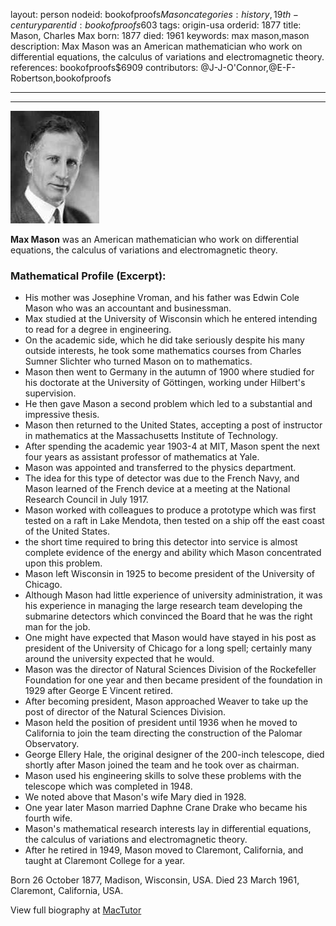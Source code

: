 layout: person
nodeid: bookofproofs$Mason
categories: history,19th-century
parentid: bookofproofs$603
tags: origin-usa
orderid: 1877
title: Mason, Charles Max
born: 1877
died: 1961
keywords: max mason,mason
description: Max Mason was an American mathematician who work on differential equations, the calculus of variations and electromagnetic theory.
references: bookofproofs$6909
contributors: @J-J-O'Connor,@E-F-Robertson,bookofproofs

---



---

![Mason.jpg](https://github.com/bookofproofs/bookofproofs.github.io/blob/main/_sources/_assets/images/portraits/Mason.jpg?raw=true)

**Max Mason** was an American mathematician who work on differential equations, the calculus of variations and electromagnetic theory.

### Mathematical Profile (Excerpt):
* His mother was Josephine Vroman, and his father was Edwin Cole Mason who was an accountant and businessman.
* Max studied at the University of Wisconsin which he entered intending to read for a degree in engineering.
* On the academic side, which he did take seriously despite his many outside interests, he took some mathematics courses from Charles Sumner Slichter who turned Mason on to mathematics.
* Mason then went to Germany in the autumn of 1900 where studied for his doctorate at the University of Göttingen, working under Hilbert's supervision.
* He then gave Mason a second problem which led to a substantial and impressive thesis.
* Mason then returned to the United States, accepting a post of instructor in mathematics at the Massachusetts Institute of Technology.
* After spending the academic year 1903-4 at MIT, Mason spent the next four years as assistant professor of mathematics at Yale.
* Mason was appointed and transferred to the physics department.
* The idea for this type of detector was due to the French Navy, and Mason learned of the French device at a meeting at the National Research Council in July 1917.
* Mason worked with colleagues to produce a prototype which was first tested on a raft in Lake Mendota, then tested on a ship off the east coast of the United States.
* the short time required to bring this detector into service is almost complete evidence of the energy and ability which Mason concentrated upon this problem.
* Mason left Wisconsin in 1925 to become president of the University of Chicago.
* Although Mason had little experience of university administration, it was his experience in managing the large research team developing the submarine detectors which convinced the Board that he was the right man for the job.
* One might have expected that Mason would have stayed in his post as president of the University of Chicago for a long spell; certainly many around the university expected that he would.
* Mason was the director of Natural Sciences Division of the Rockefeller Foundation for one year and then became president of the foundation in 1929 after George E Vincent retired.
* After becoming president, Mason approached Weaver to take up the post of director of the Natural Sciences Division.
* Mason held the position of president until 1936 when he moved to California to  join the team directing the construction of the Palomar Observatory.
* George Ellery Hale, the original designer of the 200-inch telescope, died shortly after Mason joined the team and he took over as chairman.
* Mason used his engineering skills to solve these problems with the telescope which was completed in 1948.
* We noted above that Mason's wife Mary died in 1928.
* One year later Mason married Daphne Crane Drake who became his fourth wife.
* Mason's mathematical research interests lay in differential equations, the calculus of variations and electromagnetic theory.
* After he retired in 1949, Mason moved to Claremont, California, and taught at Claremont College for a year.

Born 26 October 1877, Madison, Wisconsin, USA. Died 23 March 1961, Claremont, California, USA.

View full biography at [MacTutor](https://mathshistory.st-andrews.ac.uk/Biographies/Mason/)

